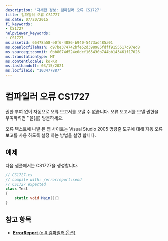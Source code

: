 ```yaml
---
description: '자세한 정보: 컴파일러 오류 CS1727'
title: 컴파일러 오류 CS1727
ms.date: 07/20/2015
f1_keywords:
- CS1727
helpviewer_keywords:
- CS1727
ms.assetid: 66478a58-e0f6-4886-b940-5473ad485a01
ms.openlocfilehash: d97be374742bfe52d398985fdff9155517c97ed8
ms.sourcegitcommit: 0bb8074d524e0dcf165430b744bb143461f17026
ms.translationtype: MT
ms.contentlocale: ko-KR
ms.lasthandoff: 03/15/2021
ms.locfileid: "103477887"
---
```

# <a name="compiler-error-cs1727"></a>컴파일러 오류 CS1727

권한 부여 없이 자동으로 오류 보고서를 보낼 수 없습니다. 오류 보고서를 보낼 권한을 부여하려면 ''을(를) 방문하세요.

오류 텍스트에 나열 된 웹 사이트는 Visual Studio 2005 명령줄 도구에 대해 자동 오류 보고를 사용 하도록 설정 하는 방법을 설명 합니다.

## <a name="example"></a>예제

다음 샘플에서는 CS1727을 생성합니다.

```csharp
// CS1727.cs
// compile with: /errorreport:send
// CS1727 expected
class Test
{
    static void Main(){}
}
```

## <a name="see-also"></a>참고 항목

- [**ErrorReport** (c # 컴파일러 옵션)](../language-reference/compiler-options/advanced.md#errorreport)
